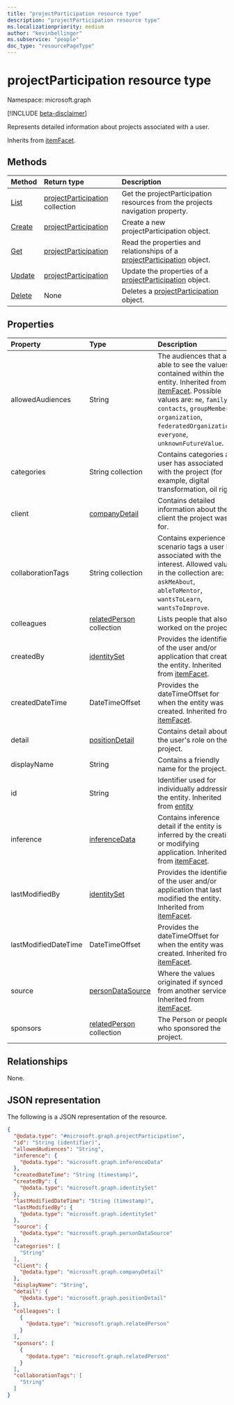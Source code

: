 ```yaml
---
title: "projectParticipation resource type"
description: "projectParticipation resource type"
ms.localizationpriority: medium
author: "kevinbellinger"
ms.subservice: "people"
doc_type: "resourcePageType"
---
```


# projectParticipation resource type

Namespace: microsoft.graph

[!INCLUDE [beta-disclaimer](../../includes/beta-disclaimer.md)]

Represents detailed information about projects associated with a user.

Inherits from [itemFacet](itemfacet.md).

## Methods

|Method|Return type|Description|
|:---|:---|:---|
|[List](../api/profile-list-projects.md)|[projectParticipation](../resources/projectparticipation.md) collection|Get the projectParticipation resources from the projects navigation property.|
|[Create](../api/profile-post-projects.md)|[projectParticipation](../resources/projectparticipation.md)|Create a new projectParticipation object.|
|[Get](../api/projectparticipation-get.md)|[projectParticipation](../resources/projectparticipation.md)|Read the properties and relationships of a [projectParticipation](../resources/projectparticipation.md) object.|
|[Update](../api/projectparticipation-update.md)|[projectParticipation](../resources/projectparticipation.md)|Update the properties of a [projectParticipation](../resources/projectparticipation.md) object.|
|[Delete](../api/projectparticipation-delete.md)|None|Deletes a [projectParticipation](../resources/projectparticipation.md) object.|

## Properties

|Property|Type|Description|
|:---|:---|:---|
|allowedAudiences|String|The audiences that are able to see the values contained within the entity. Inherited from [itemFacet](../resources/itemfacet.md). Possible values are: `me`, `family`, `contacts`, `groupMembers`, `organization`, `federatedOrganizations`, `everyone`, `unknownFutureValue`.|
|categories|String collection|Contains categories a user has associated with the project (for example, digital transformation, oil rig). |
|client|[companyDetail](../resources/companydetail.md)|Contains detailed information about the client the project was for. |
|collaborationTags|String collection|Contains experience scenario tags a user has associated with the interest. Allowed values in the collection are: `askMeAbout`, `ableToMentor`, `wantsToLearn`, `wantsToImprove`.|
|colleagues|[relatedPerson](../resources/relatedperson.md) collection|Lists people that also worked on the project. |
|createdBy|[identitySet](../resources/identityset.md)|Provides the identifier of the user and/or application that created the entity. Inherited from [itemFacet](../resources/itemfacet.md).|
|createdDateTime|DateTimeOffset|Provides the dateTimeOffset for when the entity was created. Inherited from [itemFacet](../resources/itemfacet.md).|
|detail|[positionDetail](../resources/positiondetail.md)|Contains detail about the user's role on the project.|
|displayName|String|Contains a friendly name for the project.|
|id|String|Identifier used for individually addressing the entity. Inherited from [entity](../resources/entity.md)|
|inference|[inferenceData](../resources/inferencedata.md)|Contains inference detail if the entity is inferred by the creating or modifying application. Inherited from [itemFacet](../resources/itemfacet.md).|
|lastModifiedBy|[identitySet](../resources/identityset.md)|Provides the identifier of the user and/or application that last modified the entity. Inherited from [itemFacet](../resources/itemfacet.md).|
|lastModifiedDateTime|DateTimeOffset|Provides the dateTimeOffset for when the entity was created. Inherited from [itemFacet](../resources/itemfacet.md).|
|source|[personDataSource](../resources/persondatasource.md)|Where the values originated if synced from another service. Inherited from [itemFacet](../resources/itemfacet.md).|
|sponsors|[relatedPerson](../resources/relatedperson.md) collection|The Person or people who sponsored the project.    |
## Relationships

None.

## JSON representation

The following is a JSON representation of the resource.

<!-- {
  "blockType": "resource",
  "optionalProperties": [

  ],
  "@odata.type": "microsoft.graph.projectParticipation"
}-->

```json
{
  "@odata.type": "#microsoft.graph.projectParticipation",
  "id": "String (identifier)",
  "allowedAudiences": "String",
  "inference": {
    "@odata.type": "microsoft.graph.inferenceData"
  },
  "createdDateTime": "String (timestamp)",
  "createdBy": {
    "@odata.type": "microsoft.graph.identitySet"
  },
  "lastModifiedDateTime": "String (timestamp)",
  "lastModifiedBy": {
    "@odata.type": "microsoft.graph.identitySet"
  },
  "source": {
    "@odata.type": "microsoft.graph.personDataSource"
  },
  "categories": [
    "String"
  ],
  "client": {
    "@odata.type": "microsoft.graph.companyDetail"
  },
  "displayName": "String",
  "detail": {
    "@odata.type": "microsoft.graph.positionDetail"
  },
  "colleagues": [
    {
      "@odata.type": "microsoft.graph.relatedPerson"
    }
  ],
  "sponsors": [
    {
      "@odata.type": "microsoft.graph.relatedPerson"
    }
  ],
  "collaborationTags": [
    "String"
  ]
}
```


